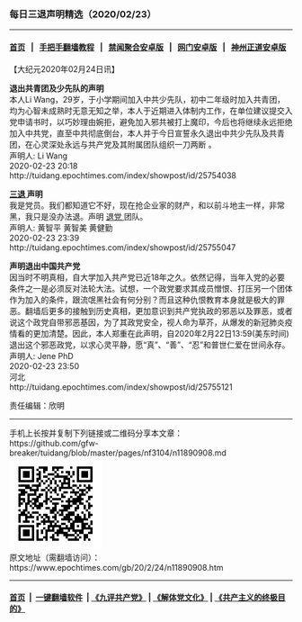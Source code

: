### 每日三退声明精选（2020/02/23）
------------------------

#### [首页](https://github.com/gfw-breaker/banned-news1/blob/master/README.md) &nbsp;&nbsp;|&nbsp;&nbsp; [手把手翻墙教程](https://github.com/gfw-breaker/guides/wiki) &nbsp;&nbsp;|&nbsp;&nbsp; [禁闻聚合安卓版](https://github.com/gfw-breaker/bn-android) &nbsp;&nbsp;|&nbsp;&nbsp; [网门安卓版](https://github.com/oGate2/oGate) &nbsp;&nbsp;|&nbsp;&nbsp; [神州正道安卓版](https://github.com/SzzdOgate/update) 



<div class="post_content" id="artbody" itemprop="articleBody">
 <!-- article content begin -->
 <p>
  【大纪元2020年02月24日讯】
 </p>
 <p>
  <strong>
   退出共青团及少先队的声明
  </strong>
  <br/>
  本人Li Wang，29岁，于小学期间加入中共少先队，初中二年级时加入共青团，均为心智未成熟时无意无知之举，本人于近期进入体制内工作，在单位建议提交入党申请书时，以巧妙理由婉拒，避免加入邪共被打上魔印，今后也将继续永远拒绝加入中共党，直至中共彻底倒台，本人并于今日宣誓永久退出中共少先队及共青团，在心灵深处永远与共产党及其附属团队组织一刀两断 。
  <br/>
  声明人: Li Wang
  <br/>
  2020-02-23 20:18
  <br/>
  http://tuidang.epochtimes.com/index/showpost/id/25754038
 </p>
 <p>
  <strong>
   <a href="https://www.epochtimes.com/gb/tag/%E4%B8%89%E9%80%80.html">
    三退
   </a>
   声明
  </strong>
  <br/>
  我是党员。我们都知道它不好，现在抢企业家的财产，和以前斗地主一样，非常黑，我只是没办法退。声明
  <a href="https://www.epochtimes.com/gb/tag/%E9%80%80%E5%85%9A.html">
   退党
  </a>
  团队。
  <br/>
  声明人: 黄智平 黄智美 黄健勤
  <br/>
  2020-02-23 23:39
  <br/>
  http://tuidang.epochtimes.com/index/showpost/id/25755047
 </p>
 <p>
  <strong>
   声明退出中国共产党
  </strong>
  <br/>
  因当时不明真相，自大学加入共产党已近18年之久。依然记得，当年入党的必要条件之一是必须反对法轮大法。试想，一个政党要求其成员憎恨、打压另一个团体作为加入的条件，跟流氓黑社会有何分别？而且这种仇恨教育本身就是极大的罪恶。翻墙后更多的接触到历史真相，更加意识到共产党执政的邪恶以及罪恶，或者说这个政党自带邪恶基因，为了其政党安全，视人命为草芥，从爆发的新冠肺炎疫情看的更加清楚。因此，本人郑重在此声明，自2020年2月22日13:59(美东时间)退出这个邪恶政党，以求心灵平静，愿“真”、“善”、“忍”和普世仁爱在世间永存。
  <br/>
  声明人: Jene PhD
  <br/>
  2020-02-23 23:50
  <br/>
  河北
  <br/>
  http://tuidang.epochtimes.com/index/showpost/id/25755121
 </p>
 <p>
  责任编辑：欣明
 </p>
 <!-- article content end -->
 <div id="below_article_ad">
 </div>
</div>

<hr/>
手机上长按并复制下列链接或二维码分享本文章：<br/>
https://github.com/gfw-breaker/tuidang/blob/master/pages/nf3104/n11890908.md <br/>
<a href='https://github.com/gfw-breaker/tuidang/blob/master/pages/nf3104/n11890908.md'><img src='https://github.com/gfw-breaker/tuidang/blob/master/pages/nf3104/n11890908.md.png'/></a> <br/>
原文地址（需翻墙访问）：https://www.epochtimes.com/gb/20/2/24/n11890908.htm


------------------------
#### [首页](https://github.com/gfw-breaker/banned-news/blob/master/README.md) &nbsp;|&nbsp; [一键翻墙软件](https://github.com/gfw-breaker/nogfw/blob/master/README.md) &nbsp;| [《九评共产党》](https://github.com/gfw-breaker/9ping.md/blob/master/README.md#九评之一评共产党是什么) | [《解体党文化》](https://github.com/gfw-breaker/jtdwh.md/blob/master/README.md) | [《共产主义的终极目的》](https://github.com/gfw-breaker/gczydzjmd.md/blob/master/README.md)


<img src='http://gfw-breaker.win/tuidang/pages/nf3104/n11890908.md' width='0px' height='0px'/>